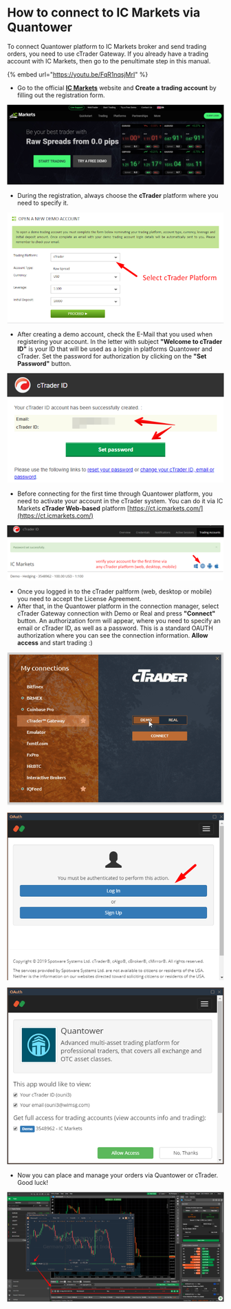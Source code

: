 # How to connect to IC Markets via Quantower

To connect Quantower platform to IC Markets broker and send trading orders, you need to use cTrader Gateway. If you already have a trading account with IC Markets, then go to the penultimate step in this manual.

{% embed url="https://youtu.be/FqR1nqsjMrI" %}

* Go to the official [**IC Markets**](https://www.icmarkets.com) website and **Create a trading account** by filling out the registration form.

![](../../.gitbook/assets/screenshot_28.png)

* During the registration, always choose the **cTrader** platform where you need to specify it.

![](../../.gitbook/assets/screenshot_29.png)

* After creating a demo account, check the E-Mail that you used when registering your account. In the letter with subject **"Welcome to cTrader ID"** is your ID that will be used as a login in platforms Quantower and cTrader. Set the password for authorization by clicking on the **"Set Password"** button.

![](../../.gitbook/assets/set-password.png)

* Before connecting for the first time through Quantower platform, you need to activate your account in the cTrader system. You can do it via IC Markets **cTrader Web-based** platform [https://ct.icmarkets.com/](https://ct.icmarkets.com/)

![](../../.gitbook/assets/screenshot_30.png)

* Once you logged in to the cTrader paltform \(web, desktop or mobile\) you need to accept the License Agreement.
* After that, in the Quantower platform in the connection manager, select cTrader Gateway connection with Demo or Real and press **"Connect"** button. An authorization form will appear, where you need to specify an email or cTrader ID, as well as a password. This is a standard OAUTH authorization where you can see the connection information. **Allow access** and start trading :\)

![](../../.gitbook/assets/ctrader-connection.gif)

![](../../.gitbook/assets/screenshot_31.png)

![](../../.gitbook/assets/screenshot_32.png)

* Now you can place and manage your orders via Quantower or cTrader. Good luck!

![](../../.gitbook/assets/chart-on-ctrader-an-quantower.png)

